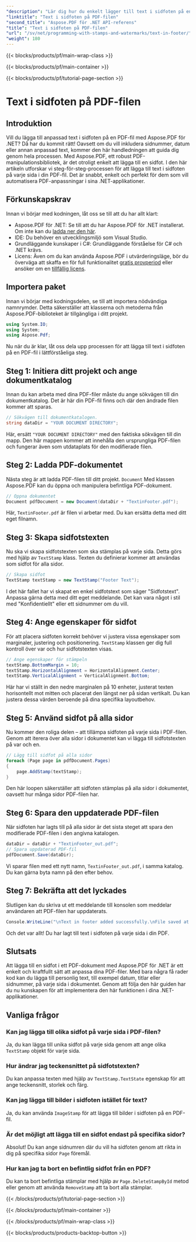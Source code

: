 ```yaml
---
"description": "Lär dig hur du enkelt lägger till text i sidfoten på en PDF-fil med Aspose.PDF för .NET. Steg-för-steg-guide ingår för sömlös integration."
"linktitle": "Text i sidfoten på PDF-filen"
"second_title": "Aspose.PDF för .NET API-referens"
"title": "Text i sidfoten på PDF-filen"
"url": "/sv/net/programming-with-stamps-and-watermarks/text-in-footer/"
"weight": 180
---
```


{{< blocks/products/pf/main-wrap-class >}}

{{< blocks/products/pf/main-container >}}

{{< blocks/products/pf/tutorial-page-section >}}

# Text i sidfoten på PDF-filen

## Introduktion

Vill du lägga till anpassad text i sidfoten på en PDF-fil med Aspose.PDF för .NET? Då har du kommit rätt! Oavsett om du vill inkludera sidnummer, datum eller annan anpassad text, kommer den här handledningen att guida dig genom hela processen. Med Aspose.PDF, ett robust PDF-manipulationsbibliotek, är det otroligt enkelt att lägga till en sidfot. I den här artikeln utforskar vi steg-för-steg-processen för att lägga till text i sidfoten på varje sida i din PDF-fil. Det är snabbt, enkelt och perfekt för dem som vill automatisera PDF-anpassningar i sina .NET-applikationer.


## Förkunskapskrav

Innan vi börjar med kodningen, låt oss se till att du har allt klart:

- Aspose.PDF för .NET: Se till att du har Aspose.PDF för .NET installerat. Om inte kan du [ladda ner den här](https://releases.aspose.com/pdf/net/).
- IDE: Du behöver en utvecklingsmiljö som Visual Studio.
- Grundläggande kunskaper i C#: Grundläggande förståelse för C# och .NET krävs.
- Licens: Även om du kan använda Aspose.PDF i utvärderingsläge, bör du överväga att skaffa en för full funktionalitet [gratis provperiod](https://releases.aspose.com/) eller ansöker om en [tillfällig licens](https://purchase.aspose.com/temporary-license/).

## Importera paket

Innan vi börjar med kodningsdelen, se till att importera nödvändiga namnrymder. Detta säkerställer att klasserna och metoderna från Aspose.PDF-biblioteket är tillgängliga i ditt projekt.

```csharp
using System.IO;
using System;
using Aspose.Pdf;
```

Nu när du är klar, låt oss dela upp processen för att lägga till text i sidfoten på en PDF-fil i lättförståeliga steg.

## Steg 1: Initiera ditt projekt och ange dokumentkatalog

Innan du kan arbeta med dina PDF-filer måste du ange sökvägen till din dokumentkatalog. Det är här din PDF-fil finns och där den ändrade filen kommer att sparas.

```csharp
// Sökvägen till dokumentkatalogen.
string dataDir = "YOUR DOCUMENT DIRECTORY";
```

Här, ersätt `"YOUR DOCUMENT DIRECTORY"` med den faktiska sökvägen till din mapp. Den här mappen kommer att innehålla den ursprungliga PDF-filen och fungerar även som utdataplats för den modifierade filen.

## Steg 2: Ladda PDF-dokumentet

Nästa steg är att ladda PDF-filen till ditt projekt. `Document` Med klassen Aspose.PDF kan du öppna och manipulera befintliga PDF-dokument.

```csharp
// Öppna dokumentet
Document pdfDocument = new Document(dataDir + "TextinFooter.pdf");
```

Här, `TextinFooter.pdf` är filen vi arbetar med. Du kan ersätta detta med ditt eget filnamn.

## Steg 3: Skapa sidfotstexten

Nu ska vi skapa sidfotstexten som ska stämplas på varje sida. Detta görs med hjälp av `TextStamp` klass. Texten du definierar kommer att användas som sidfot för alla sidor.

```csharp
// Skapa sidfot
TextStamp textStamp = new TextStamp("Footer Text");
```

I det här fallet har vi skapat en enkel sidfotstext som säger "Sidfotstext". Anpassa gärna detta med ditt eget meddelande. Det kan vara något i stil med "Konfidentiellt" eller ett sidnummer om du vill.

## Steg 4: Ange egenskaper för sidfot

För att placera sidfoten korrekt behöver vi justera vissa egenskaper som marginaler, justering och positionering. `TextStamp` klassen ger dig full kontroll över var och hur sidfotstexten visas.

```csharp
// Ange egenskaper för stämpeln
textStamp.BottomMargin = 10;
textStamp.HorizontalAlignment = HorizontalAlignment.Center;
textStamp.VerticalAlignment = VerticalAlignment.Bottom;
```

Här har vi ställt in den nedre marginalen på 10 enheter, justerat texten horisontellt mot mitten och placerat den längst ner på sidan vertikalt. Du kan justera dessa värden beroende på dina specifika layoutbehov.

## Steg 5: Använd sidfot på alla sidor

Nu kommer den roliga delen – att tillämpa sidfoten på varje sida i PDF-filen. Genom att iterera över alla sidor i dokumentet kan vi lägga till sidfotstexten på var och en.

```csharp
// Lägg till sidfot på alla sidor
foreach (Page page in pdfDocument.Pages)
{
    page.AddStamp(textStamp);
}
```

Den här loopen säkerställer att sidfoten stämplas på alla sidor i dokumentet, oavsett hur många sidor PDF-filen har.

## Steg 6: Spara den uppdaterade PDF-filen

När sidfoten har lagts till på alla sidor är det sista steget att spara den modifierade PDF-filen i den angivna katalogen.

```csharp
dataDir = dataDir + "TextinFooter_out.pdf";
// Spara uppdaterad PDF-fil
pdfDocument.Save(dataDir);
```

Vi sparar filen med ett nytt namn, `TextinFooter_out.pdf`, i samma katalog. Du kan gärna byta namn på den efter behov.

## Steg 7: Bekräfta att det lyckades

Slutligen kan du skriva ut ett meddelande till konsolen som meddelar användaren att PDF-filen har uppdaterats.

```csharp
Console.WriteLine("\nText in footer added successfully.\nFile saved at " + dataDir);
```

Och det var allt! Du har lagt till text i sidfoten på varje sida i din PDF.

## Slutsats

Att lägga till en sidfot i ett PDF-dokument med Aspose.PDF för .NET är ett enkelt och kraftfullt sätt att anpassa dina PDF-filer. Med bara några få rader kod kan du lägga till personlig text, till exempel datum, titlar eller sidnummer, på varje sida i dokumentet. Genom att följa den här guiden har du nu kunskapen för att implementera den här funktionen i dina .NET-applikationer.

## Vanliga frågor

### Kan jag lägga till olika sidfot på varje sida i PDF-filen?  
Ja, du kan lägga till unika sidfot på varje sida genom att ange olika `TextStamp` objekt för varje sida.

### Hur ändrar jag teckensnittet på sidfotstexten?  
Du kan anpassa texten med hjälp av `TextStamp.TextState` egenskap för att ange teckensnitt, storlek och färg.

### Kan jag lägga till bilder i sidfoten istället för text?  
Ja, du kan använda `ImageStamp` för att lägga till bilder i sidfoten på en PDF-fil.

### Är det möjligt att lägga till en sidfot endast på specifika sidor?  
Absolut! Du kan ange sidnumren där du vill ha sidfoten genom att rikta in dig på specifika sidor `Page` föremål.

### Hur kan jag ta bort en befintlig sidfot från en PDF?  
Du kan ta bort befintliga stämplar med hjälp av `Page.DeleteStampById` metod eller genom att använda `RemoveStamp` att ta bort alla stämplar.

{{< /blocks/products/pf/tutorial-page-section >}}

{{< /blocks/products/pf/main-container >}}

{{< /blocks/products/pf/main-wrap-class >}}

{{< blocks/products/products-backtop-button >}}